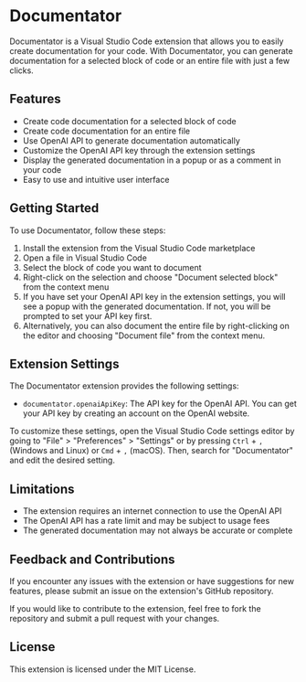 # Documentator
Documentator is a Visual Studio Code extension that allows you to easily create documentation for your code. With Documentator, you can generate documentation for a selected block of code or an entire file with just a few clicks.

## Features
* Create code documentation for a selected block of code
* Create code documentation for an entire file
* Use OpenAI API to generate documentation automatically
* Customize the OpenAI API key through the extension settings
* Display the generated documentation in a popup or as a comment in your code
* Easy to use and intuitive user interface

## Getting Started
To use Documentator, follow these steps:

1. Install the extension from the Visual Studio Code marketplace
2. Open a file in Visual Studio Code
3. Select the block of code you want to document
4. Right-click on the selection and choose "Document selected block" from the context menu
5. If you have set your OpenAI API key in the extension settings, you will see a popup with the generated documentation. If not, you will be prompted to set your API key first.
6. Alternatively, you can also document the entire file by right-clicking on the editor and choosing "Document file" from the context menu.

## Extension Settings
The Documentator extension provides the following settings:

* `documentator.openaiApiKey`: The API key for the OpenAI API. You can get your API key by creating an account on the OpenAI website.

To customize these settings, open the Visual Studio Code settings editor by going to "File" > "Preferences" > "Settings" or by pressing `Ctrl` + `,` (Windows and Linux) or `Cmd` + `,` (macOS). Then, search for "Documentator" and edit the desired setting.

## Limitations
* The extension requires an internet connection to use the OpenAI API
* The OpenAI API has a rate limit and may be subject to usage fees
* The generated documentation may not always be accurate or complete

## Feedback and Contributions
If you encounter any issues with the extension or have suggestions for new features, please submit an issue on the extension's GitHub repository.

If you would like to contribute to the extension, feel free to fork the repository and submit a pull request with your changes.

## License
This extension is licensed under the MIT License.